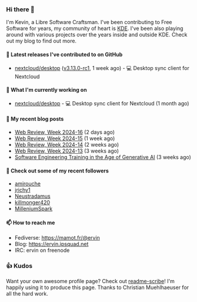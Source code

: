 ### Hi there 👋

I'm Kevin, a Libre Software Craftsman. I've been contributing to Free Software for years,
my community of heart is [KDE](https://kde.org). I've been also playing around with various
projects over the years inside and outside KDE. Check out my blog to find out more.

#### 🔭 Latest releases I've contributed to on GitHub

- [nextcloud/desktop](https://github.com/nextcloud/desktop) ([v3.13.0-rc1](https://github.com/nextcloud/desktop/releases/tag/v3.13.0-rc1), 1 week ago) - 💻 Desktop sync client for Nextcloud

#### 🌱 What I'm currently working on

- [nextcloud/desktop](https://github.com/nextcloud/desktop) - 💻 Desktop sync client for Nextcloud (1 month ago)

#### 📜 My recent blog posts

- [Web Review, Week 2024-16](https://ervin.ipsquad.net/blog/2024/04/19/web-review-week-2024-16/) (2 days ago)
- [Web Review, Week 2024-15](https://ervin.ipsquad.net/blog/2024/04/12/web-review-week-2024-15/) (1 week ago)
- [Web Review, Week 2024-14](https://ervin.ipsquad.net/blog/2024/04/05/web-review-week-2024-14/) (2 weeks ago)
- [Web Review, Week 2024-13](https://ervin.ipsquad.net/blog/2024/03/29/web-review-week-2024-13/) (3 weeks ago)
- [Software Engineering Training in the Age of Generative AI](https://ervin.ipsquad.net/blog/2024/03/26/software-engineering-training-in-the-age-of-generative-ai/) (3 weeks ago)

#### 👯 Check out some of my recent followers

- [amirouche](https://github.com/amirouche)
- [jrichy1](https://github.com/jrichy1)
- [Neustradamus](https://github.com/Neustradamus)
- [killmonger420](https://github.com/killmonger420)
- [MilleniumSpark](https://github.com/MilleniumSpark)

#### 📫 How to reach me

- Fediverse: https://mamot.fr/@ervin
- Blog: https://ervin.ipsquad.net
- IRC: ervin on freenode

### 👍 Kudos

Want your own awesome profile page? Check out [readme-scribe](https://github.com/muesli/readme-scribe)!
I'm happily using it to produce this page. Thanks to Christian Muehlhaeuser for all the hard work.

